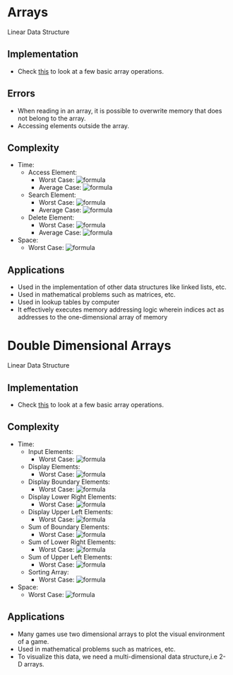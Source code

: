 # Arrays

Linear Data Structure

## Implementation
- Check [this]() to look at a few basic array operations.

## Errors
- When reading in an array, it is possible to overwrite memory that does not belong to the array.
- Accessing elements outside the array.

## Complexity
- Time:
    - Access Element:
        - Worst Case: ![formula](https://render.githubusercontent.com/render/math?math=O(1))
        - Average Case: ![formula](https://render.githubusercontent.com/render/math?math=O(1))
    - Search Element:
        - Worst Case: ![formula](https://render.githubusercontent.com/render/math?math=O(n))
        - Average Case: ![formula](https://render.githubusercontent.com/render/math?math=O(n))
    - Delete Element: 
        - Worst Case: ![formula](https://render.githubusercontent.com/render/math?math=O(n))
        - Average Case: ![formula](https://render.githubusercontent.com/render/math?math=O(n))
- Space:
    - Worst Case: ![formula](https://render.githubusercontent.com/render/math?math=O(n))

## Applications
- Used in the implementation of other data structures like linked lists, etc.
- Used in mathematical problems such as matrices, etc.
- Used in lookup tables by computer
- It effectively executes memory addressing logic wherein indices act as addresses to the one-dimensional array of memory


# Double Dimensional Arrays

Linear Data Structure

## Implementation
- Check [this](DoubleDimensionalArray.java) to look at a few basic array operations.

## Complexity
- Time:
    - Input Elements:
        - Worst Case: ![formula](https://render.githubusercontent.com/render/math?math=O(m*n))
    - Display Elements:
        - Worst Case: ![formula](https://render.githubusercontent.com/render/math?math=O(m*n))
    - Display Boundary Elements: 
        - Worst Case: ![formula](https://render.githubusercontent.com/render/math?math=O(m*n))
    - Display Lower Right Elements: 
        - Worst Case: ![formula](https://render.githubusercontent.com/render/math?math=O(m*n))
    - Display Upper Left Elements: 
        - Worst Case: ![formula](https://render.githubusercontent.com/render/math?math=O(m*n))
    - Sum of Boundary Elements:
        - Worst Case: ![formula](https://render.githubusercontent.com/render/math?math=O(m*n))
    - Sum of Lower Right Elements:
        - Worst Case: ![formula](https://render.githubusercontent.com/render/math?math=O(m*n))
    - Sum of Upper Left Elements:
        - Worst Case: ![formula](https://render.githubusercontent.com/render/math?math=O(m*n))
    - Sorting Array: 
        - Worst Case: ![formula](https://render.githubusercontent.com/render/math?math=O(m*n))
- Space:
    - Worst Case: ![formula](https://render.githubusercontent.com/render/math?math=O(m*n))

## Applications
- Many games use two dimensional arrays to plot the visual environment of a game.
- Used in mathematical problems such as matrices, etc.
- To visualize this data, we need a multi-dimensional data structure,i.e 2-D arrays.
